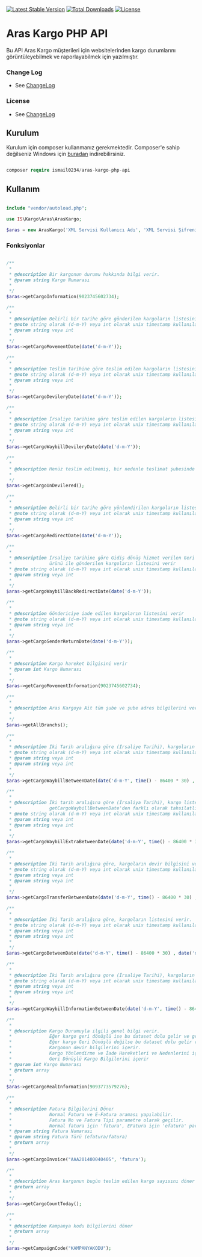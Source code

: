 [![Latest Stable Version](https://poser.pugx.org/ismail0234/aras-kargo-php-api/v/stable)](https://packagist.org/packages/ismail0234/aras-kargo-php-api)
[![Total Downloads](https://poser.pugx.org/ismail0234/aras-kargo-php-api/downloads)](https://packagist.org/packages/ismail0234/aras-kargo-php-api)
[![License](https://poser.pugx.org/ismail0234/aras-kargo-php-api/license)](https://packagist.org/packages/ismail0234/aras-kargo-php-api)

# Aras Kargo PHP API

Bu API Aras Kargo müşterileri için websitelerinden kargo durumlarını görüntüleyebilmek ve raporlayabilmek için yazılmıştır.

### Change Log
- See [ChangeLog](https://github.com/ismail0234/aras-kargo-php-api/blob/master/CHANGELOG.md)

### License
- See [ChangeLog](https://github.com/ismail0234/aras-kargo-php-api/blob/master/LICENSE)


## Kurulum

Kurulum için composer kullanmanız gerekmektedir. Composer'e sahip değilseniz Windows için [buradan](https://getcomposer.org/) indirebilirsiniz.

```php

composer require ismail0234/aras-kargo-php-api

```

## Kullanım

```php

include "vendor/autoload.php";

use IS\Kargo\Aras\ArasKargo;

$aras = new ArasKargo('XML Servisi Kullanıcı Adı', 'XML Servisi Şifreniz', 'Müşteri Kodunuz');

```

### Fonksiyonlar

```php

/**
 *
 * @description Bir kargonun durumu hakkında bilgi verir.
 * @param string Kargo Numarası
 *
 */
$aras->getCargoInformation(9023745602734);

/**
 *
 * @description Belirli bir tarihe göre gönderilen kargoların listesini verir.
 * @note string olarak (d-m-Y) veya int olarak unix timestamp kullanılabilir.
 * @param string veya int
 *
 */
$aras->getCargoMovementDate(date('d-m-Y'));

/**
 *
 * @description Teslim tarihine göre teslim edilen kargoların listesini verir.
 * @note string olarak (d-m-Y) veya int olarak unix timestamp kullanılabilir.
 * @param string veya int
 *
 */
$aras->getCargoDevileryDate(date('d-m-Y'));

/**
 *
 * @description İrsaliye tarihine göre teslim edilen kargoların listesini verir.
 * @note string olarak (d-m-Y) veya int olarak unix timestamp kullanılabilir.
 * @param string veya int
 *
 */
$aras->getCargoWaybillDevileryDate(date('d-m-Y'));

/**
 *
 * @description Henüz teslim edilmemiş, bir nedenle teslimat şubesinde bekleyen kargoların listesini verir.
 *
 */
$aras->getCargoUnDevilered();

/**
 *
 * @description Belirli bir tarihe göre yönlendirilen kargoların listesini verir.
 * @note string olarak (d-m-Y) veya int olarak unix timestamp kullanılabilir.
 * @param string veya int
 *
 */
$aras->getCargoRedirectDate(date('d-m-Y'));

/**
 *
 * @description İrsaliye tarihine göre Gidiş dönüş hizmet verilen Geri Dönüşlü kargo 
 * 				ürünü ile gönderilen kargoların listesini verir
 * @note string olarak (d-m-Y) veya int olarak unix timestamp kullanılabilir.
 * @param string veya int
 *
 */
$aras->getCargoWaybillBackRedirectDate(date('d-m-Y'));

/**
 *
 * @description Göndericiye iade edilen kargoların listesini verir
 * @note string olarak (d-m-Y) veya int olarak unix timestamp kullanılabilir.
 * @param string veya int
 *
 */
$aras->getCargoSenderReturnDate(date('d-m-Y'));

/**
 *
 * @description Kargo hareket bilgisini verir
 * @param int Kargo Numarası
 *
 */
$aras->getCargoMovementInformation(9023745602734);

/**
 *
 * @description Aras Kargoya Ait tüm şube ve şube adres bilgilerini verir.
 *
 */
$aras->getAllBranchs();

/**
 *
 * @description İki Tarih aralığına göre (İrsaliye Tarihi), kargoların listesini verir.
 * @note string olarak (d-m-Y) veya int olarak unix timestamp kullanılabilir.
 * @param string veya int 
 * @param string veya int
 *
 */
$aras->getCargoWaybillBetweenDate(date('d-m-Y', time() - 86400 * 30) , date('d-m-Y'));

/**
 *
 * @description İki tarih aralığına göre (İrsaliya Tarihi), kargo listesini verir.
 *				getCargoWaybillBetweenDate'den farklı olarak tahsilatlı kargo bilgilerini de içerir. 
 * @note string olarak (d-m-Y) veya int olarak unix timestamp kullanılabilir.
 * @param string veya int 
 * @param string veya int
 *
 */
$aras->getCargoWaybillExtraBetweenDate(date('d-m-Y', time() - 86400 * 30) , date('d-m-Y'));

/**
 *
 * @description İki Tarih aralığına göre, kargoların devir bilgisini verir.
 * @note string olarak (d-m-Y) veya int olarak unix timestamp kullanılabilir.
 * @param string veya int 
 * @param string veya int
 *
 */
$aras->getCargoTransferBetweenDate(date('d-m-Y', time() - 86400 * 30) , date('d-m-Y'));

/**
 *
 * @description İki Tarih aralığına göre, kargoların listesini verir.
 * @note string olarak (d-m-Y) veya int olarak unix timestamp kullanılabilir.
 * @param string veya int 
 * @param string veya int
 *
 */
$aras->getCargoBetweenDate(date('d-m-Y', time() - 86400 * 30) , date('d-m-Y'));

/**
 *
 * @description İki Tarih aralığına gore (İrsaliye Tarihi), kargoların bilgisini verir.
 * @note string olarak (d-m-Y) veya int olarak unix timestamp kullanılabilir.
 * @param string veya int 
 * @param string veya int
 *
 */
$aras->getCargoWaybillInformationBetweenDate(date('d-m-Y', time() - 86400 * 30) , date('d-m-Y'));

/**
 *
 * @description Kargo Durumuyla ilgili genel bilgi verir.
 * 				Eğer kargo geri dönüşlü ise bu dataset dolu gelir ve geri dönüş teslimat bilgilerini içerir.
 *  			Eğer kargo Geri Dönüşlü değilse bu dataset dolu gelir ve kargo teslimat bilgilerini içerir.
 *				Kargonun devir bilgilerini içerir.
 *				Kargo Yönlendirme ve İade Hareketleri ve Nedenlerini içerir
 *				Geri Dönüşlü Kargo Bilgilerini içerir
 * @param int Kargo Numarası
 * @return array 
 *
 */
$aras->getCargoRealInformation(9093773579276);

/**
 *
 * @description Fatura Bilgilerini Döner
 *				Normal Fatura ve E-Fatura araması yapılabilir.
 *				Fatura No ve Fatura Tipi parametre olarak geçilir. 
 *				Normal fatura için 'fatura', EFatura için 'efatura' parametresi geçilir.
 * @param string Fatura Numarası
 * @param string Fatura Türü (efatura/fatura)
 * @return array 
 *
 */
$aras->getCargoInvoice("AAA201400040405", 'fatura');

/**
 *
 * @description Aras kargonun bugün teslim edilen kargo sayısını döner
 * @return array 
 *
 */
$aras->getCargoCountToday();

/**
 *
 * @description Kampanya kodu bilgilerini döner
 * @return array 
 *
 */
$aras->getCampaignCode("KAMPANYAKODU");
```
